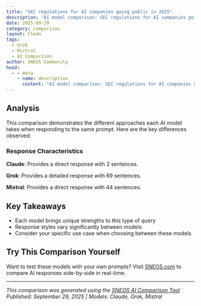 ```yaml
---
title: "SEC regulations for AI companies going public in 2025"
description: "AI model comparison: SEC regulations for AI companies going public in 2025..."
date: 2025-09-29
category: comparison
layout: Clean
tags:
  - Grok
  - Mistral
  - AI Comparison
author: SNEOS Community
head:
  - - meta
    - name: description
      content: "AI model comparison: SEC regulations for AI companies going public in 2025..."
---
```


<ChatComparison
  title="SEC regulations for AI companies going public in 2025"
  prompt="SEC regulations for AI companies going public in 2025"
  :responses='{
    "Grok": "While there are no specific SEC (Securities and Exchange Commission) regulations exclusively targeting AI companies going public in 2025, AI companies must comply with the same overarching SEC rules and regulations as other companies seeking to go public in the United States, in addition to addressing unique risks and considerations related to AI technology. Below is an overview of the key SEC regulations and considerations for AI companies planning an Initial Public Offering (IPO) in 2025, based on current rules and emerging trends as of late 2023.\n\n### 1. **General SEC IPO Requirements**\nAI companies must adhere to the standard SEC regulations for going public, which include:\n- **Registration with the SEC**: File a registration statement, typically on **Form S-1**, under the Securities Act of 1933. This includes detailed disclosures about the company\u2019s business model, financials, risks, and management.\n- **Financial Reporting**: Provide audited financial statements for the past few years, complying with Generally Accepted Accounting Principles (GAAP). AI companies may need to explain revenue recognition models, especially if they rely on subscription-based or data-driven services.\n- **Prospectus Disclosure**: Draft a prospectus that provides investors with a clear picture of the company\u2019s operations, market position, competitive landscape, and risks. For AI companies, this includes disclosing how AI technology impacts their business (e.g., proprietary algorithms, data sources, intellectual property).\n- **Sarbanes-Oxley Act (SOX) Compliance**: Post-IPO, companies must comply with SOX requirements for internal controls over financial reporting (ICFR). For AI companies, this might involve controls over data integrity and algorithmic decision-making processes.\n\n### 2. **AI-Specific Disclosure Considerations**\nAI companies face unique challenges and risks that must be disclosed in their SEC filings. The SEC has emphasized the importance of transparency regarding emerging technologies in recent years, and AI is under particular scrutiny. Key areas include:\n- **Technology Risks**: Disclose risks associated with AI models, such as biases in algorithms, errors, or over-reliance on training data. Highlight potential reputational or legal risks if AI systems fail or produce harmful outcomes.\n- **Data Privacy and Security**: AI companies often rely on large datasets. Disclosures should address compliance with data privacy laws (e.g., GDPR, CCPA) and risks related to data breaches or misuse of personal information.\n- **Intellectual Property (IP)**: Clarify ownership of AI models, patents, and proprietary technology. Disclose any licensing agreements for third-party data or tech and associated risks if access to critical IP is lost.\n- **Regulatory Risks**: Highlight exposure to evolving AI regulations, both domestically and internationally. For example, the U.S. is considering frameworks like the NIST AI Risk Management Framework, and the EU\u2019s AI Act could impact companies with global operations.\n- **Ethical Considerations**: Address ethical risks, such as the potential misuse of AI for surveillance or discrimination, and how the company mitigates these issues.\n- **Dependence on Key Personnel**: AI companies often rely on specialized talent (e.g., data scientists, machine learning engineers). Disclose risks related to retaining key personnel or talent shortages.\n\n### 3. **Emerging SEC Focus on AI (2023-2025 Trends)**\nThe SEC has been increasingly attentive to AI in corporate disclosures and operations. While no AI-specific regulations for IPOs exist as of late 2023, the following trends and proposals suggest areas of focus for 2025:\n- **AI in Financial Reporting**: The SEC has warned companies against overstating the role of AI in their business (a phenomenon dubbed \u201CAI washing\u201D). Companies must provide clear, substantiated claims about AI capabilities in their filings. Misleading claims could lead to enforcement actions under anti-fraud provisions like Rule 10b-5.\n- **Risk Factor Disclosures**: In 2023, SEC Chair Gary Gensler emphasized the need for companies to disclose AI-related risks, including systemic risks to markets if AI tools are widely used (e.g., in trading algorithms). AI companies going public should expect scrutiny over such disclosures.\n- **Pending Legislation and Guidance**: The SEC is likely to issue further guidance on AI by 2025, potentially influenced by frameworks like the Biden Administration\u2019s Executive Order on AI (October 2023), which calls for safety and accountability in AI development. AI companies should monitor updates from the SEC and other agencies like the FTC or CFTC.\n\n### 4. **Corporate Governance and AI Oversight**\nThe SEC expects robust corporate governance for public companies. For AI companies, this includes:\n- **Board Oversight of AI Risks**: Boards should have mechanisms to oversee AI-related risks, particularly cybersecurity and ethical concerns. Disclose how the board or committees monitor these issues.\n- **Internal Controls**: Develop and disclose controls over AI systems to prevent errors or biases that could impact financial reporting or operations.\n\n### 5. **Post-IPO Reporting Obligations**\nOnce public, AI companies must comply with ongoing SEC reporting requirements, including:\n- **Form 10-K and 10-Q**: Annual and quarterly reports must continue to address AI-specific risks and updates on regulatory compliance.\n- **Form 8-K**: Report material events, such as major AI system failures, data breaches, or regulatory investigations, in a timely manner.\n- **Proxy Statements**: Disclose executive compensation and board oversight related to AI strategy if material to the company\u2019s performance.\n\n### 6. **Potential Enforcement Risks**\nAI companies should be aware of SEC enforcement priorities that could affect them:\n- **Misleading Disclosures**: Overhyping AI capabilities or failing to disclose limitations could draw SEC enforcement actions for fraud or misrepresentation.\n- **Insider Trading**: Use of AI tools for trading or decision-making could raise insider trading concerns if not properly controlled or disclosed.\n- **Cybersecurity Breaches**: Failure to disclose data breaches or vulnerabilities in AI systems could result in penalties under SEC rules on timely disclosure of material events.\n\n### 7. **Practical Steps for AI Companies Preparing for IPO in 2025**\n- **Engage Legal and Financial Advisors**: Work with experienced counsel and underwriters familiar with tech IPOs to navigate SEC requirements and AI-specific disclosures.\n- **Conduct Risk Assessments**: Perform thorough assessments of AI-related risks (technical, regulatory, ethical) to include in the prospectus.\n- **Strengthen Governance**: Establish policies for AI ethics, data governance, and cybersecurity well before filing for an IPO.\n- **Monitor Regulatory Developments**: Stay updated on SEC guidance, federal AI policies, and international regulations that could impact disclosures or operations by 2025.\n\n### Conclusion\nWhile the SEC has not yet issued specific regulations for AI companies going public, it applies heightened scrutiny to technology-driven businesses. AI companies planning an IPO in 2025 must comply with existing SEC rules for registration, disclosure, and governance while addressing unique risks related to AI technology. Given the rapid evolution of AI policy, companies should closely monitor updates from the SEC and other regulatory bodies over the next year to ensure compliance.\n\nIf you have specific details about the AI company or industry focus (e.g., healthcare AI, fintech AI), I can provide more tailored guidance. Additionally, consulting with a securities attorney or compliance expert is advisable for the most current and company-specific advice.",
    "Mistral": "As of my last update in October 2023, the U.S. Securities and Exchange Commission (SEC) has not provided specific regulations tailored exclusively for AI companies going public in 2025. However, AI companies, like any other company, must comply with general SEC regulations when going public. Here are some key considerations and potential areas where the SEC might focus:\n\n### General SEC Regulations for IPOs\n1. **Registration Statement (Form S-1)**:\n   - Companies must file a registration statement with the SEC, typically using Form S-1. This document includes detailed information about the company\u0027s business, financial condition, and management.\n\n2. **Financial Statements**:\n   - Audited financial statements must be included in the registration statement. These statements must comply with Generally Accepted Accounting Principles (GAAP) or International Financial Reporting Standards (IFRS).\n\n3. **Disclosure Requirements**:\n   - Companies must disclose material information that could affect an investor\u0027s decision to buy or sell securities. This includes risks, business model, competitive landscape, and management\u0027s discussion and analysis (MD\u0026A).\n\n4. **Risk Factors**:\n   - AI companies must disclose specific risks associated with their business, such as technological risks, regulatory risks, and market risks.\n\n5. **Corporate Governance**:\n   - Companies must disclose information about their board of directors, executive compensation, and corporate governance practices.\n\n### Potential Areas of Focus for AI Companies\n1. **Data Privacy and Security**:\n   - AI companies often handle large amounts of data, which raises concerns about data privacy and security. The SEC may require detailed disclosures about data management practices, cybersecurity measures, and compliance with data protection regulations.\n\n2. **Ethical AI**:\n   - There is growing emphasis on ethical considerations in AI, including bias, fairness, and transparency. Companies may need to disclose their ethical guidelines and practices related to AI development and deployment.\n\n3. **Intellectual Property**:\n   - AI companies often rely heavily on intellectual property (IP). Detailed disclosures about IP portfolio, licensing agreements, and potential IP disputes may be required.\n\n4. **Regulatory Compliance**:\n   - AI companies must comply with various regulations, including those related to AI development, deployment, and use. Disclosures about regulatory compliance and potential regulatory risks may be necessary.\n\n5. **Technological Risks**:\n   - AI companies face unique technological risks, such as algorithmic failures, model drift, and scalability issues. Detailed disclosures about these risks and mitigation strategies may be required.\n\n### Emerging Trends and Future Regulations\n1. **ESG Disclosures**:\n   - Environmental, Social, and Governance (ESG) disclosures are becoming increasingly important. AI companies may need to disclose their ESG practices and impacts.\n\n2. **Cybersecurity Disclosures**:\n   - The SEC has proposed new rules to enhance and standardize disclosures regarding cybersecurity risk management, strategy, governance, and incident reporting. AI companies, given their reliance on data and technology, will need to pay close attention to these requirements.\n\n3. **Climate-Related Disclosures**:\n   - The SEC has proposed rules to enhance and standardize climate-related disclosures for investors. AI companies may need to disclose their climate-related risks and impacts.\n\n### Conclusion\nWhile there are no specific regulations for AI companies going public in 2025 as of my last update, AI companies must comply with general SEC regulations and be prepared to address unique risks and considerations related to AI. It is advisable for AI companies to stay informed about emerging trends and potential regulatory changes that could impact their IPO process. Consulting with legal and financial advisors who specialize in IPOs and AI can also provide valuable guidance."
  }'
  published-date="16:28"
/>

## Analysis

This comparison demonstrates the different approaches each AI model takes when responding to the same prompt. Here are the key differences observed:

### Response Characteristics

**Claude**: Provides a direct response with 2 sentences. 

**Grok**: Provides a detailed response with 69 sentences. 

**Mistral**: Provides a direct response with 44 sentences. 

## Key Takeaways

- Each model brings unique strengths to this type of query
- Response styles vary significantly between models
- Consider your specific use case when choosing between these models

## Try This Comparison Yourself

Want to test these models with your own prompts? Visit [SNEOS.com](https://sneos.com) to compare AI responses side-by-side in real-time.

---

*This comparison was generated using the [SNEOS AI Comparison Tool](https://sneos.com)*
*Published: September 29, 2025 | Models: Claude, Grok, Mistral*
